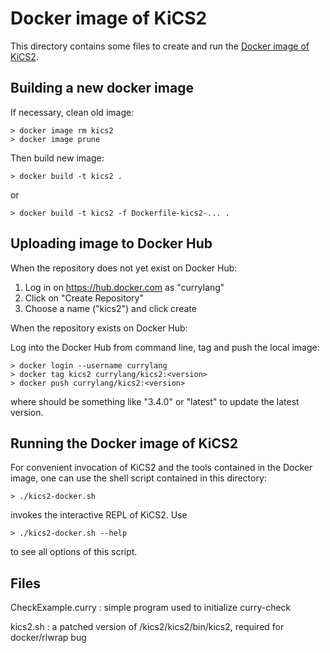 Docker image of KiCS2
=====================

This directory contains some files to create and run the
[Docker image of KiCS2](https://hub.docker.com/r/currylang/kics2).


Building a new docker image
---------------------------

If necessary, clean old image:

    > docker image rm kics2
    > docker image prune

Then build new image:

    > docker build -t kics2 .

or

    > docker build -t kics2 -f Dockerfile-kics2-... .


Uploading image to Docker Hub
-----------------------------

When the repository does not yet exist on Docker Hub:

1. Log in on https://hub.docker.com as "currylang"
2. Click on "Create Repository"
3. Choose a name ("kics2") and click create

When the repository exists on Docker Hub:

Log into the Docker Hub from command line, tag and push the local image:

    > docker login --username currylang
    > docker tag kics2 currylang/kics2:<version>
    > docker push currylang/kics2:<version>

where <version> should be something like "3.4.0"
or "latest" to update the latest version.


Running the Docker image of KiCS2
---------------------------------

For convenient invocation of KiCS2 and the tools contained in the
Docker image, one can use the shell script contained in this directory:

    > ./kics2-docker.sh

invokes the interactive REPL of KiCS2. Use

    > ./kics2-docker.sh --help

to see all options of this script.

Files
-----

CheckExample.curry : simple program used to initialize curry-check

kics2.sh : a patched version of /kics2/kics2/bin/kics2, required for
           docker/rlwrap bug
